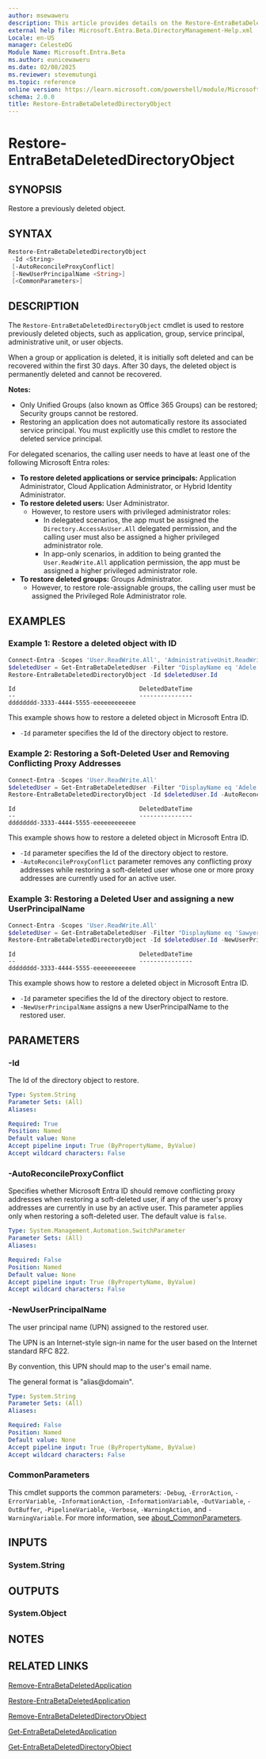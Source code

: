 ```yaml
---
author: msewaweru
description: This article provides details on the Restore-EntraBetaDeletedDirectoryObject command.
external help file: Microsoft.Entra.Beta.DirectoryManagement-Help.xml
Locale: en-US
manager: CelesteDG
Module Name: Microsoft.Entra.Beta
ms.author: eunicewaweru
ms.date: 02/08/2025
ms.reviewer: stevemutungi
ms.topic: reference
online version: https://learn.microsoft.com/powershell/module/Microsoft.Entra.Beta/Restore-EntraBetaDeletedDirectoryObject
schema: 2.0.0
title: Restore-EntraBetaDeletedDirectoryObject
---
```


# Restore-EntraBetaDeletedDirectoryObject

## SYNOPSIS

Restore a previously deleted object.

## SYNTAX

```powershell
Restore-EntraBetaDeletedDirectoryObject
 -Id <String>
 [-AutoReconcileProxyConflict]
 [-NewUserPrincipalName <String>]
 [<CommonParameters>]
```

## DESCRIPTION

The `Restore-EntraBetaDeletedDirectoryObject` cmdlet is used to restore previously deleted objects, such as application, group, service principal, administrative unit, or user objects.

When a group or application is deleted, it is initially soft deleted and can be recovered within the first 30 days. After 30 days, the deleted object is permanently deleted and cannot be recovered.

**Notes:**

- Only Unified Groups (also known as Office 365 Groups) can be restored; Security groups cannot be restored.
- Restoring an application does not automatically restore its associated service principal. You must explicitly use this cmdlet to restore the deleted service principal.

For delegated scenarios, the calling user needs to have at least one of the following Microsoft Entra roles:

- **To restore deleted applications or service principals:** Application Administrator, Cloud Application Administrator, or Hybrid Identity Administrator.
- **To restore deleted users:** User Administrator.
  - However, to restore users with privileged administrator roles:
    - In delegated scenarios, the app must be assigned the `Directory.AccessAsUser.All` delegated permission, and the calling user must also be assigned a higher privileged administrator role.
    - In app-only scenarios, in addition to being granted the `User.ReadWrite.All` application permission, the app must be assigned a higher privileged administrator role.
- **To restore deleted groups:** Groups Administrator.
  - However, to restore role-assignable groups, the calling user must be assigned the Privileged Role Administrator role.

## EXAMPLES

### Example 1: Restore a deleted object with ID

```powershell
Connect-Entra -Scopes 'User.ReadWrite.All', 'AdministrativeUnit.ReadWrite.All', 'Application.ReadWrite.All', 'Group.ReadWrite.All'
$deletedUser = Get-EntraBetaDeletedUser -Filter "DisplayName eq 'Adele Vance'"
Restore-EntraBetaDeletedDirectoryObject -Id $deletedUser.Id
```

```Output
Id                                   DeletedDateTime
--                                   ---------------
dddddddd-3333-4444-5555-eeeeeeeeeeee
```

This example shows how to restore a deleted object in Microsoft Entra ID.

- `-Id` parameter specifies the Id of the directory object to restore.

### Example 2: Restoring a Soft-Deleted User and Removing Conflicting Proxy Addresses

```powershell
Connect-Entra -Scopes 'User.ReadWrite.All'
$deletedUser = Get-EntraBetaDeletedUser -Filter "DisplayName eq 'Adele Vance'"
Restore-EntraBetaDeletedDirectoryObject -Id $deletedUser.Id -AutoReconcileProxyConflict
```

```Output
Id                                   DeletedDateTime
--                                   ---------------
dddddddd-3333-4444-5555-eeeeeeeeeeee
```

This example shows how to restore a deleted object in Microsoft Entra ID.

- `-Id` parameter specifies the Id of the directory object to restore.
- `-AutoReconcileProxyConflict` parameter removes any conflicting proxy addresses while restoring a soft-deleted user whose one or more proxy addresses are currently used for an active user.

### Example 3: Restoring a Deleted User and assigning a new UserPrincipalName

```powershell
Connect-Entra -Scopes 'User.ReadWrite.All'
$deletedUser = Get-EntraBetaDeletedUser -Filter "DisplayName eq 'Sawyer M'"
Restore-EntraBetaDeletedDirectoryObject -Id $deletedUser.Id -NewUserPrincipalName 'SawyerM@contoso.com'
```

```Output
Id                                   DeletedDateTime
--                                   ---------------
dddddddd-3333-4444-5555-eeeeeeeeeeee
```

This example shows how to restore a deleted object in Microsoft Entra ID.

- `-Id` parameter specifies the Id of the directory object to restore.
- `-NewUserPrincipalName` assigns a new UserPrincipalName to the restored user.

## PARAMETERS

### -Id

The Id of the directory object to restore.

```yaml
Type: System.String
Parameter Sets: (All)
Aliases:

Required: True
Position: Named
Default value: None
Accept pipeline input: True (ByPropertyName, ByValue)
Accept wildcard characters: False
```

### -AutoReconcileProxyConflict

Specifies whether Microsoft Entra ID should remove conflicting proxy addresses when restoring a soft-deleted user, if any of the user's proxy addresses are currently in use by an active user. This parameter applies only when restoring a soft-deleted user. The default value is `false`.

```yaml
Type: System.Management.Automation.SwitchParameter
Parameter Sets: (All)
Aliases:

Required: False
Position: Named
Default value: None
Accept pipeline input: True (ByPropertyName, ByValue)
Accept wildcard characters: False
```

### -NewUserPrincipalName

The user principal name (UPN) assigned to the restored user.

The UPN is an Internet-style sign-in name for the user based on the Internet standard RFC 822.

By convention, this UPN should map to the user's email name.

The general format is "alias@domain".

```yaml
Type: System.String
Parameter Sets: (All)
Aliases:

Required: False
Position: Named
Default value: None
Accept pipeline input: True (ByPropertyName, ByValue)
Accept wildcard characters: False
```

### CommonParameters

This cmdlet supports the common parameters: `-Debug`, `-ErrorAction`, `-ErrorVariable`, `-InformationAction`, `-InformationVariable`, `-OutVariable`, `-OutBuffer`, `-PipelineVariable`, `-Verbose`, `-WarningAction`, and `-WarningVariable`. For more information, see [about_CommonParameters](https://go.microsoft.com/fwlink/?LinkID=113216).

## INPUTS

### System.String

## OUTPUTS

### System.Object

## NOTES

## RELATED LINKS

[Remove-EntraBetaDeletedApplication](../Applications/Remove-EntraBetaDeletedApplication.md)

[Restore-EntraBetaDeletedApplication](../Applications/Restore-EntraBetaDeletedApplication.md)

[Remove-EntraBetaDeletedDirectoryObject](Remove-EntraBetaDeletedDirectoryObject.md)

[Get-EntraBetaDeletedApplication](../Applications/Get-EntraBetaDeletedApplication.md)

[Get-EntraBetaDeletedDirectoryObject](Get-EntraBetaDeletedDirectoryObject.md)
